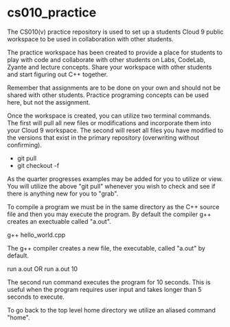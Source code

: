 cs010_practice
==============

The CS010(v) practice repository is used to set up a students Cloud 9 public 
workspace to be used in collaboration with other students.

The practice workspace has been created to provide a place for students to
play with code and collaborate with other students on Labs, CodeLab, Zyante and
lecture concepts. Share your workspace with other students and start figuring
out C++ together.

Remember that assignments are to be done on your own and should not be shared
with other students. Practice programing concepts can be used here, but not the
assignment.

Once the workspace is created, you can utilize two terminal commands. The first
will pull all new files or modifications and incorporate them into your
Cloud 9 workspace. The second will reset all files you have modified to the 
versions that exist in the primary repository (overwriting without confirming).

* git pull
* git checkout -f


As the quarter progresses examples may be added for you to utilize or view. You
will utilize the above "git pull" whenever you wish to check and see if there
is anything new for you to "grab".



To compile a program we must be in the same directory as the C++ source file and
then you may execute the program.  By default the compiler g++ creates an 
exectuable called "a.out".

g++ hello_world.cpp


The g++ compiler creates a new file, the executable, called "a.out" by default.

run a.out
OR 
run a.out 10

The second run command executes the program for 10 seconds. This is useful when 
the program requires user input and takes longer than 5 seconds to execute.


To go back to the top level home directory we utilize an aliased command "home".
